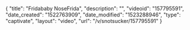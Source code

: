 {
    "title": "Fridababy NoseFrida",
    "description": "",
    "videoid": "157795591",
    "date_created": "1522763909",
    "date_modified": "1523288946",
    "type": "captivate",
    "layout": "video",
    "url": "\/v\/snotsucker\/157795591"
}